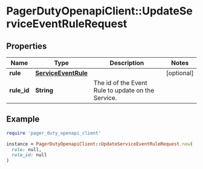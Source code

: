 # PagerDutyOpenapiClient::UpdateServiceEventRuleRequest

## Properties

| Name | Type | Description | Notes |
| ---- | ---- | ----------- | ----- |
| **rule** | [**ServiceEventRule**](ServiceEventRule.md) |  | [optional] |
| **rule_id** | **String** | The id of the Event Rule to update on the Service. |  |

## Example

```ruby
require 'pager_duty_openapi_client'

instance = PagerDutyOpenapiClient::UpdateServiceEventRuleRequest.new(
  rule: null,
  rule_id: null
)
```

